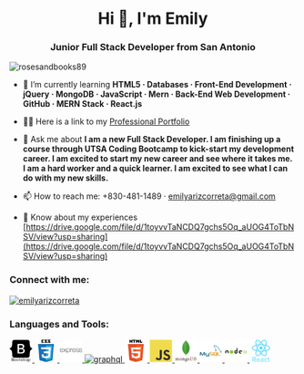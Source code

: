 <h1 align="center">Hi 👋, I'm Emily</h1>
<h3 align="center">Junior Full Stack Developer from San Antonio</h3>

<p align="left"> <img src="https://komarev.com/ghpvc/?username=rosesandbooks89&label=Profile%20views&color=0e75b6&style=flat" alt="rosesandbooks89" /> </p>

- 🌱 I’m currently learning **HTML5 · Databases · Front-End Development · jQuery · MongoDB · JavaScript · Mern · Back-End Web Development · GitHub · MERN Stack · React.js**

- 👨‍💻 Here is a link to my [Professional Portfolio](https://rosesandbooks89.github.io/my-professional-portfolio/)

- 💬 Ask me about **I am a new Full Stack Developer. I am finishing up a course through UTSA Coding Bootcamp to kick-start my development career. I am excited to start my new career and see where it takes me. I am a hard worker and a quick learner. I am excited to see what I can do with my new skills.**

- 📫 How to reach me: +830-481-1489 · emilyarizcorreta@gmail.com 

- 📄 Know about my experiences [https://drive.google.com/file/d/1toyvvTaNCDQ7gchs5Oq_aUOG4ToTbNSV/view?usp=sharing](https://drive.google.com/file/d/1toyvvTaNCDQ7gchs5Oq_aUOG4ToTbNSV/view?usp=sharing)

<h3 align="left">Connect with me:</h3>
<p align="left">
<a href="https://linkedin.com/in/emilyarizcorreta" target="blank"><img align="center" src="https://raw.githubusercontent.com/rahuldkjain/github-profile-readme-generator/master/src/images/icons/Social/linked-in-alt.svg" alt="emilyarizcorreta" height="30" width="40" /></a>
</p>

<h3 align="left">Languages and Tools:</h3>
<p align="left"> <a href="https://getbootstrap.com" target="_blank" rel="noreferrer"> <img src="https://raw.githubusercontent.com/devicons/devicon/master/icons/bootstrap/bootstrap-plain-wordmark.svg" alt="bootstrap" width="40" height="40"/> </a> <a href="https://www.w3schools.com/css/" target="_blank" rel="noreferrer"> <img src="https://raw.githubusercontent.com/devicons/devicon/master/icons/css3/css3-original-wordmark.svg" alt="css3" width="40" height="40"/> </a> <a href="https://expressjs.com" target="_blank" rel="noreferrer"> <img src="https://raw.githubusercontent.com/devicons/devicon/master/icons/express/express-original-wordmark.svg" alt="express" width="40" height="40"/> </a> <a href="https://graphql.org" target="_blank" rel="noreferrer"> <img src="https://www.vectorlogo.zone/logos/graphql/graphql-icon.svg" alt="graphql" width="40" height="40"/> </a> <a href="https://www.w3.org/html/" target="_blank" rel="noreferrer"> <img src="https://raw.githubusercontent.com/devicons/devicon/master/icons/html5/html5-original-wordmark.svg" alt="html5" width="40" height="40"/> </a> <a href="https://developer.mozilla.org/en-US/docs/Web/JavaScript" target="_blank" rel="noreferrer"> <img src="https://raw.githubusercontent.com/devicons/devicon/master/icons/javascript/javascript-original.svg" alt="javascript" width="40" height="40"/> </a> <a href="https://www.mongodb.com/" target="_blank" rel="noreferrer"> <img src="https://raw.githubusercontent.com/devicons/devicon/master/icons/mongodb/mongodb-original-wordmark.svg" alt="mongodb" width="40" height="40"/> </a> <a href="https://www.mysql.com/" target="_blank" rel="noreferrer"> <img src="https://raw.githubusercontent.com/devicons/devicon/master/icons/mysql/mysql-original-wordmark.svg" alt="mysql" width="40" height="40"/> </a> <a href="https://nodejs.org" target="_blank" rel="noreferrer"> <img src="https://raw.githubusercontent.com/devicons/devicon/master/icons/nodejs/nodejs-original-wordmark.svg" alt="nodejs" width="40" height="40"/> </a> <a href="https://reactjs.org/" target="_blank" rel="noreferrer"> <img src="https://raw.githubusercontent.com/devicons/devicon/master/icons/react/react-original-wordmark.svg" alt="react" width="40" height="40"/> </a> </p>
